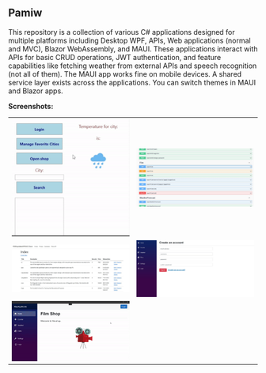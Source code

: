 ## Pamiw

This repository is a collection of various C# applications designed for multiple platforms including Desktop WPF, APIs, Web applications (normal and MVC), Blazor WebAssembly, and MAUI. These applications interact with APIs for basic CRUD operations, JWT authentication, and feature capabilities like fetching weather from external APIs and speech recognition (not all of them). The MAUI app works fine on mobile devices. A shared service layer exists across the applications. You can switch themes in MAUI and Blazor apps.

**Screenshots:**

|                                   |                                           |
|-----------------------------------|-------------------------------------------|
| ![Desktop app](imgs/desktop.gif)  | ![Api Swagger](imgs/apiSwagger.jpg)       |
| ![Web MVC](imgs/webMVC.jpg)       | ![Blazor Wasm](imgs/blazorWebAsm.jpg)     |
| ![Mobile MAUI](imgs/mobileMaui.gif)|                                          |
